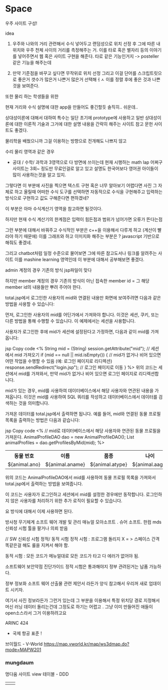 # Space
우주 사이트 구성!

idea
1. 우주와 나와의 거리 관련해서 수식 넣어두고 랜덤성으로 위치 선정 후 
그에 따른 내 위치와 우주 천체 사이의 거리를 측정해주는 거.
이를 타로 혹은 별자리 등의 이야기를 넣어주면서 웹 혹은 사이트 구현을 해준다.
타로 같은 기능인거지 -> posteller 같은 기능을 해주는데 

2. 만약 기준점을 바꾸고 싶다면 무작위로 위치 선정 
그리고 이걸 단어를 스크립트릿으로 좋은거 갯수가 많은거  나쁜거 많은거 선택해ㅓㅅ
이를 정렬 후에 좋은 것과 나쁜것을 보여준다.

또한 물리 하는 학생들을 위한 

현재 거리와 수식 설명에 대한 app을 만들어도 좋긴할듯
솔직히.. 쉬운데.. 

상대성이론에 대해서 대하여 특수는 일단 초기에 prototype에 사용하고
일반 상대성이론에 대한 이론적 기술과 그거에 대한 설명 내용을 간략히 
해주는 사이트 참고 문헌 사이트도 좋겠다.

물리학을 배웠으니까 그걸 이용하는 방향으로 전개해도 나쁘지 않고

수리 물리 영역과 같은 경우 
- 공대 / 수학/ 과학과  3영역으로 다 방면에 쓰이는데
현재 시행하는 math lap 어쩌구 사이트는 3회~ 정도만 무료인걸로 알고 있고 
설명도 한국어보다 영어권 아이들이 많이 사용하는것을 알고 있지.

그렇다면 이 부분에 사진을 찍으면 텍스트 구현 혹은 너무 알아보기 어렵다면 사진 그 자체로 하고 
올릴때 어떠한 수식 도구를 선택하면 자동적으로 수식을 구현해주고 입력하는 방식으로 구현하고
값도 구해준다면 편하겠네?

이 부분은 아마 수식계산기 영역을 참고하면 될것이다.

하지만 현재 수식 계산기의 한계점은 
입력이 힘든점과
범위가 넘어가면 오류가 뜬다는점

그런 부분에 대해서 바꿔주고 
수식적인 부분은 c++을 이용해서 다루게 하고 (계산이 빨라야 하기 때문에)
이를 그래프와 하고 이미지화 해주는 부분은 ?
javascript 기반으로 해줘도 좋겠네.

그리고 chatbot처럼 일정 수준으로 물어보면 그에 따른 참고도서나 링크를 알려주는 사이트
이를 mashine learning 영역인데 이 부분에 대해서 공부해보면 좋겠다.



admin 계정의 경우 기존의 방식 jsp파일이 맞다 

하지만 member 계정의 경우 기존의 방식이 아닌
접속한 member id = 그 해당 member id의 내용들만 뿌려 주어야 한다. 



total.jsp에서 로그인한 사용자의 mid와 연결된 내용만 화면에 보여주려면 다음과 같은 방법을 사용할 수 있습니다:

먼저, 로그인한 사용자의 mid를 어딘가에서 가져와야 합니다. 이것은 세션, 쿠키, 또는 다른 방법을 통해 수행할 수 있습니다. 이 예제에서는 세션을 사용합니다.

사용자가 로그인한 후에 mid가 세션에 설정된다고 가정하면, 다음과 같이 mid를 가져옵니다:

jsp
Copy code
<%
    String mid = (String) session.getAttribute("mid"); // 세션에서 mid 가져오기
    if (mid == null || mid.isEmpty()) {
        // mid가 없거나 비어 있으면 어떤 작업을 수행할 수 있음 (예: 로그인 페이지로 리디렉션)
        response.sendRedirect("login.jsp"); // 로그인 페이지로 이동
    }
%>
위의 코드는 세션에서 mid를 가져와서, 만약 mid가 없거나 비어 있으면 로그인 페이지로 리디렉션합니다.

mid가 있는 경우, mid를 사용하여 데이터베이스에서 해당 사용자와 연관된 내용을 가져옵니다. 이것은 mid를 사용하여 SQL 쿼리를 작성하고 데이터베이스에서 데이터를 검색하는 것을 의미합니다.

가져온 데이터를 total.jsp에서 출력하면 됩니다. 예를 들어, mid와 연결된 동물 프로필 목록을 출력하는 방법은 다음과 같습니다:

jsp
Copy code
<%
    // mid로 데이터베이스에서 해당 사용자와 연관된 동물 프로필을 가져온다.
    AnimalProfileDAO dao = new AnimalProfileDAO();
    List<AnimalProfileVO> animalProfiles = dao.getProfilesByMid(mid);
%>

<!-- 동물 프로필 목록을 출력 -->
<table>
    <tr>
        <th>동물 번호</th>
        <th>이름</th>
        <th>품종</th>
        <th>나이</th>
        <th>성별</th>
    </tr>
    <c:forEach var="animal" items="${animalProfiles}">
        <tr>
            <td>${animal.ano}</td>
            <td>${animal.aname}</td>
            <td>${animal.atype}</td>
            <td>${animal.aage}</td>
            <td>${animal.agender}</td>
        </tr>
    </c:forEach>
</table>
위의 코드는 AnimalProfileDAO에서 mid를 사용하여 동물 프로필 목록을 가져와서 total.jsp에서 출력하는 방법을 보여줍니다.

이 코드는 사용자가 로그인하고 세션에서 mid를 설정한 경우에만 동작합니다. 로그인하지 않은 사용자를 처리하기 위한 추가 로직이 필요할 수 있습니다.


 요 방식에 대해서 이제 사용하면 된다.


방사청 무기체계 소프트 웨어 개발 및 관리 매뉴얼
모아소프트 . 슈어 소프트. 한컴 mds  신뢰성 시험 툴을 팔거나 의뢰 받음

// SW 신뢰성 시험 정적/ 동적 시험
정적 시험 : 프로그램 돌리지 X = > 스페이스 간격 똑같은걸 해도 룰을 지켜서 해야 함.

동적 시험 : 모든 코드가 메뉴얼대로 모든 코드가 타고 다 에러가 없어야 됨.

소프트웨어 보안약점 진단가이드
정적 시험은 통과해야지 정부 관려된거는 납품 가능하다.

정부 정보화 소프트 웨어 산출물 
 관련 제안서 라든가 양식 참고해서 우리꺼 새로 업데이트 시키자.



여기서 사진 정보라든가 그런거 있는데 그 부분을 
이용해서 특정 위치당 경로 지정해서 머신 러닝 데이터 돌리는건데
그정도로 하기는 어렵고 . 
그냥 이미 만들어진 애들이 open소스라서 
그거 이용하려고요

ARINC 424
 - 국제 항공 표준 !

브이월드 - V-World
https://map.vworld.kr/map/ws3dmap.do?mode=MAPW201



### mungdaum

멍다움 사이트 
view 테이블 - DDD 

|  |  |
|------|------|
|      |       |
